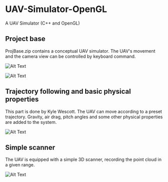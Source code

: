 # UAV-Simulator-OpenGL
A UAV Simulator (C++ and OpenGL)

## Project base
ProjBase.zip contains a conceptual UAV simulator. The UAV's movement and the camera view can be controlled by keyboard command.

![Alt Text](https://github.com/zyhzyh0333/UAV-Simulator-OpenGL-/blob/main/Gif/1.gif)

![Alt Text](https://github.com/zyhzyh0333/UAV-Simulator-OpenGL-/blob/main/Gif/2.gif)

## Trajectory following and basic physical properties
This part is done by Kyle Wescott. The UAV can move according to a preset trajectory. Gravity, air drag, pitch angles and some other physical properties are added to the system.

![Alt Text](https://github.com/zyhzyh0333/UAV-Simulator-OpenGL-/blob/main/Gif/3.gif)

## Simple scanner 
The UAV is equipped with a simple 3D scanner, recording the point cloud in a given range.

![Alt Text](https://github.com/zyhzyh0333/UAV-Simulator-OpenGL-/blob/main/Gif/4.gif)

